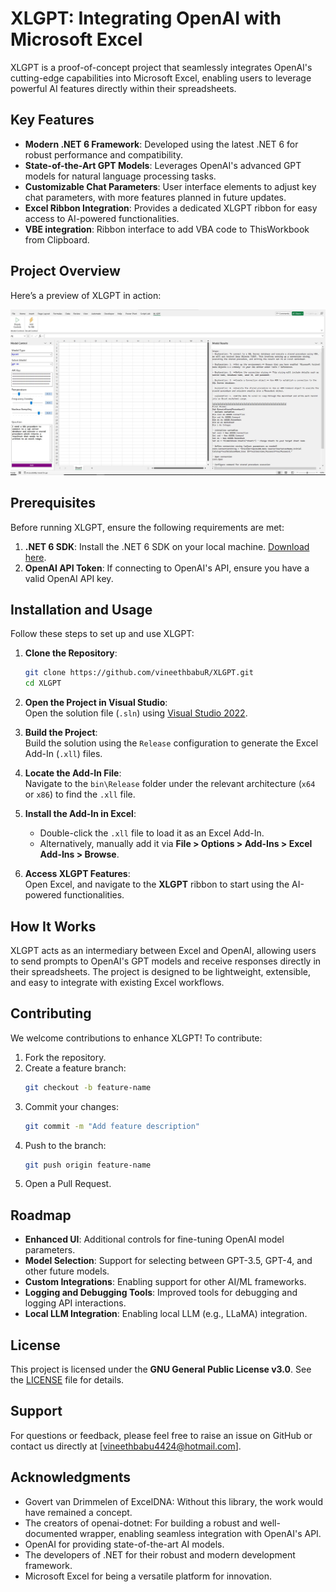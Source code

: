 # XLGPT: Integrating OpenAI with Microsoft Excel

XLGPT is a proof-of-concept project that seamlessly integrates OpenAI's cutting-edge capabilities into Microsoft Excel, enabling users to leverage powerful AI features directly within their spreadsheets.

## Key Features

- **Modern .NET 6 Framework**: Developed using the latest .NET 6 for robust performance and compatibility.
- **State-of-the-Art GPT Models**: Leverages OpenAI's advanced GPT models for natural language processing tasks.
- **Customizable Chat Parameters**: User interface elements to adjust key chat parameters, with more features planned in future updates.
- **Excel Ribbon Integration**: Provides a dedicated XLGPT ribbon for easy access to AI-powered functionalities.
- **VBE integration**:  Ribbon interface to add VBA code to ThisWorkbook from Clipboard.

## Project Overview

Here’s a preview of XLGPT in action:

![XLGPT Screenshot](Assets/UIImage.JPG)


## Prerequisites

Before running XLGPT, ensure the following requirements are met:

1. **.NET 6 SDK**: Install the .NET 6 SDK on your local machine. [Download here](https://dotnet.microsoft.com/download).
2. **OpenAI API Token**: If connecting to OpenAI's API, ensure you have a valid OpenAI API key.

## Installation and Usage

Follow these steps to set up and use XLGPT:

1. **Clone the Repository**:  
   ```bash
   git clone https://github.com/vineethbabuR/XLGPT.git
   cd XLGPT
   ```

2. **Open the Project in Visual Studio**:  
   Open the solution file (`.sln`) using [Visual Studio 2022](https://visualstudio.microsoft.com/vs/).

3. **Build the Project**:  
   Build the solution using the `Release` configuration to generate the Excel Add-In (`.xll`) files.

4. **Locate the Add-In File**:  
   Navigate to the `bin\Release` folder under the relevant architecture (`x64` or `x86`) to find the `.xll` file.

5. **Install the Add-In in Excel**:  
   - Double-click the `.xll` file to load it as an Excel Add-In.  
   - Alternatively, manually add it via **File > Options > Add-Ins > Excel Add-Ins > Browse**.

6. **Access XLGPT Features**:  
   Open Excel, and navigate to the **XLGPT** ribbon to start using the AI-powered functionalities.

    

## How It Works

XLGPT acts as an intermediary between Excel and OpenAI, allowing users to send prompts to OpenAI's GPT models and receive responses directly in their spreadsheets. The project is designed to be lightweight, extensible, and easy to integrate with existing Excel workflows.

## Contributing

We welcome contributions to enhance XLGPT! To contribute:

1. Fork the repository.
2. Create a feature branch:
   ```bash
   git checkout -b feature-name
   ```
3. Commit your changes:
   ```bash
   git commit -m "Add feature description"
   ```
4. Push to the branch:
   ```bash
   git push origin feature-name
   ```
5. Open a Pull Request.

## Roadmap

- **Enhanced UI**: Additional controls for fine-tuning OpenAI model parameters.
- **Model Selection**: Support for selecting between GPT-3.5, GPT-4, and other future models.
- **Custom Integrations**: Enabling support for other AI/ML frameworks.
- **Logging and Debugging Tools**: Improved tools for debugging and logging API interactions.
- **Local LLM Integration**: Enabling local LLM (e.g., LLaMA) integration.

## License

This project is licensed under the **GNU General Public License v3.0**. See the [LICENSE](LICENSE) file for details.

## Support

For questions or feedback, please feel free to raise an issue on GitHub or contact us directly at [vineethbabu4424@hotmail.com].

## Acknowledgments

- Govert van Drimmelen of ExcelDNA: Without this library, the work would have remained a concept.
- The creators of openai-dotnet: For building a robust and well-documented wrapper, enabling seamless integration with OpenAI's API.
- OpenAI for providing state-of-the-art AI models.
- The developers of .NET for their robust and modern development framework.
- Microsoft Excel for being a versatile platform for innovation.
